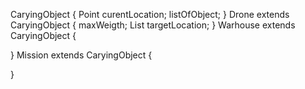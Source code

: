 CaryingObject {
  Point curentLocation;
  listOfObject;
}
Drone extends CaryingObject {
  maxWeigth;
  List<Point> targetLocation;
}
Warhouse extends CaryingObject {

}
Mission extends CaryingObject {

}
